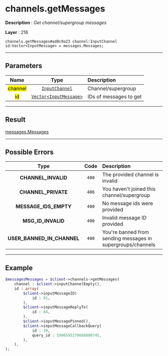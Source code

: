 # channels.getMessages

**Description** : *Get channel/supergroup messages*

**Layer** : 216

```tl
channels.getMessages#ad8c9a23 channel:InputChannel id:Vector<InputMessage> = messages.Messages;
```

---

## Parameters

| Name | Type | Description |
| :---: | :---: | :--- |
| <mark>channel</mark> | [`InputChannel`](type/InputChannel) | Channel/supergroup |
| <mark>id</mark> | [`Vector<InputMessage>`](type/InputMessage) | IDs of messages to get |

---

## Result

[messages.Messages](type/messages.Messages)

---

## Possible Errors

| Type | Code | Description |
| :---: | :---: | :--- |
| **CHANNEL_INVALID** | `400` | The provided channel is invalid |
| **CHANNEL_PRIVATE** | `406` | You haven't joined this channel/supergroup |
| **MESSAGE_IDS_EMPTY** | `400` | No message ids were provided |
| **MSG_ID_INVALID** | `400` | Invalid message ID provided |
| **USER_BANNED_IN_CHANNEL** | `400` | You're banned from sending messages in supergroups/channels |

---

## Example

```php
$messagesMessages = $client->channels->getMessages(
	channel : $client->inputChannelEmpty(),
	id : array(
		$client->inputMessageID(
			id : 91,
		),
		$client->inputMessageReplyTo(
			id : 84,
		),
		$client->inputMessagePinned(),
		$client->inputMessageCallbackQuery(
			id : 39,
			query_id : 1906595270668808745,
		),
	),
);
```